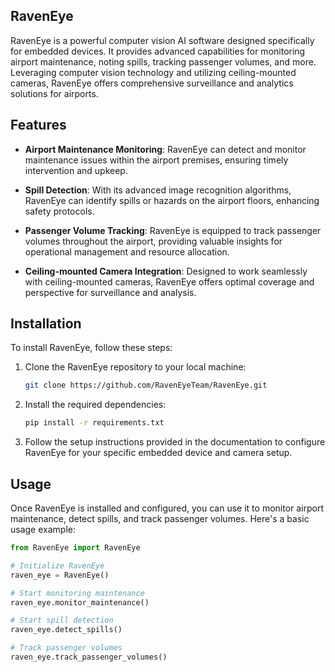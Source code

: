 ## RavenEye

RavenEye is a powerful computer vision AI software designed specifically for embedded devices. It provides advanced capabilities for monitoring airport maintenance, noting spills, tracking passenger volumes, and more. Leveraging computer vision technology and utilizing ceiling-mounted cameras, RavenEye offers comprehensive surveillance and analytics solutions for airports.

## Features

- **Airport Maintenance Monitoring**: RavenEye can detect and monitor maintenance issues within the airport premises, ensuring timely intervention and upkeep.

- **Spill Detection**: With its advanced image recognition algorithms, RavenEye can identify spills or hazards on the airport floors, enhancing safety protocols.

- **Passenger Volume Tracking**: RavenEye is equipped to track passenger volumes throughout the airport, providing valuable insights for operational management and resource allocation.

- **Ceiling-mounted Camera Integration**: Designed to work seamlessly with ceiling-mounted cameras, RavenEye offers optimal coverage and perspective for surveillance and analysis.

## Installation

To install RavenEye, follow these steps:

1. Clone the RavenEye repository to your local machine:

    ```bash
    git clone https://github.com/RavenEyeTeam/RavenEye.git
    ```

2. Install the required dependencies:

    ```bash
    pip install -r requirements.txt
    ```

3. Follow the setup instructions provided in the documentation to configure RavenEye for your specific embedded device and camera setup.

## Usage

Once RavenEye is installed and configured, you can use it to monitor airport maintenance, detect spills, and track passenger volumes. Here's a basic usage example:

```python
from RavenEye import RavenEye

# Initialize RavenEye
raven_eye = RavenEye()

# Start monitoring maintenance
raven_eye.monitor_maintenance()

# Start spill detection
raven_eye.detect_spills()

# Track passenger volumes
raven_eye.track_passenger_volumes()
